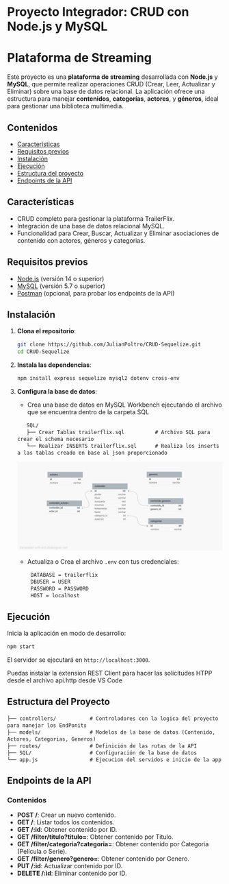 # Proyecto Integrador: CRUD con Node.js y MySQL

# Plataforma de Streaming

Este proyecto es una **plataforma de streaming** desarrollada con **Node.js** y **MySQL**, que permite realizar operaciones CRUD (Crear, Leer, Actualizar y Eliminar) sobre una base de datos relacional. La aplicación ofrece una estructura para manejar **contenidos**, **categorías**, **actores**, y **géneros**, ideal para gestionar una biblioteca multimedia.

## Contenidos

- [Características](#características)
- [Requisitos previos](#requisitos-previos)
- [Instalación](#instalación)
- [Ejecución](#ejecución)
- [Estructura del proyecto](#estructura-del-proyecto)
- [Endpoints de la API](#endpoints-de-la-api)

## Características

- CRUD completo para gestionar la plataforma TrailerFlix.
- Integración de una base de datos relacional MySQL.
- Funcionalidad para Crear, Buscar, Actualizar y Eliminar asociaciones de contenido con actores, géneros y categorias.

## Requisitos previos

- [Node.js](https://nodejs.org/) (versión 14 o superior)
- [MySQL](https://www.mysql.com/) (versión 5.7 o superior)
- [Postman](https://www.postman.com/) (opcional, para probar los endpoints de la API)

## Instalación

1. **Clona el repositorio**:

   ```bash
   git clone https://github.com/JulianPoltro/CRUD-Sequelize.git
   cd CRUD-Sequelize
   ```

2. **Instala las dependencias**:

   ```bash
   npm install express sequelize mysql2 dotenv cross-env
   ```

3. **Configura la base de datos**:

   - Crea una base de datos en MySQL Workbench ejecutando el archivo que se encuentra dentro de la carpeta SQL

   ```plaintext
      SQL/
      ├── Crear Tablas trailerflix.sql          # Archivo SQL para crear el schema necesario
      └── Realizar INSERTS trailerflix.sql      # Realiza los inserts a las tablas creado en base al json proporcionado 
   ```

   ![SQL/db_designer/trailerflix_1.png](https://github.com/JulianPoltro/CRUD-Sequelize/blob/main/SQL/db_designer/trailerflix_1.png)

   - Actualiza o Crea el archivo `.env` con tus credenciales:
     ```
      DATABASE = trailerflix
      DBUSER = USER
      PASSWORD = PASSWORD
      HOST = localhost
     ```

## Ejecución

Inicia la aplicación en modo de desarrollo:

```bash
npm start
```

El servidor se ejecutará en `http://localhost:3000`.

Puedas instalar la extension REST Client para hacer las solicitudes HTPP desde el archivo api.http desde VS Code

## Estructura del Proyecto

```plaintext
├── controllers/           # Controladores con la logica del proyecto para manejar los EndPonits
├── models/                # Modelos de la base de datos (Contenido, Actores, Categorias, Generos)
├── routes/                # Definición de las rutas de la API
├── SQL/                   # Configuración de la base de datos
└── app.js                 # Ejecucion del servidos e inicio de la app
```

## Endpoints de la API

### Contenidos

- **POST /**: Crear un nuevo contenido.
- **GET /**: Listar todos los contenidos.
- **GET /:id**: Obtener contenido por ID.
- **GET /filter/titulo?titulo=**: Obtener contenido por Titulo.
- **GET /filter/categoria?categoria=**: Obtener contenido por Categoria (Película o Serie).
- **GET /filter/genero?genero=**: Obtener contenido por Genero.
- **PUT /:id**: Actualizar contenido por ID.
- **DELETE /:id**: Eliminar contenido por ID.
